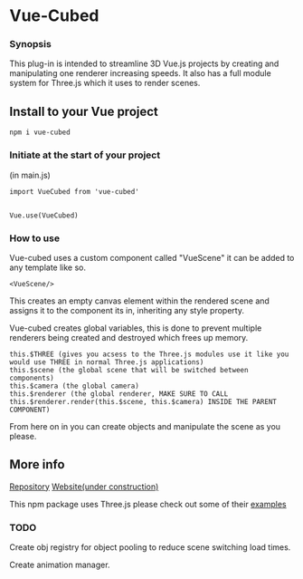 # Vue-Cubed

### Synopsis

This plug-in is intended to streamline 3D Vue.js projects by creating and manipulating one renderer increasing speeds. It also has a full module system for Three.js which it uses to render scenes.

## Install to your Vue project
```
npm i vue-cubed
```

### Initiate at the start of your project
(in main.js)
```
import VueCubed from 'vue-cubed'


Vue.use(VueCubed)
```

### How to use


Vue-cubed uses a custom component called "VueScene" it can be added to any template like so.
```
<VueScene/>
```
This creates an empty canvas element within the rendered scene and assigns it to the component its in, inheriting any style property.

Vue-cubed creates global variables, this is done to prevent multiple renderers being created and destroyed which frees up memory.
```
this.$THREE (gives you acsess to the Three.js modules use it like you would use THREE in normal Three.js applications)
this.$scene (the global scene that will be switched between components)
this.$camera (the global camera)
this.$renderer (the global renderer, MAKE SURE TO CALL this.$renderer.render(this.$scene, this.$camera) INSIDE THE PARENT COMPONENT)
```
From here on in you can create objects and manipulate the scene as you please.

## More info
[Repository](https://github.com/404-kid/vue-cubed-src)
[Website(under construction)](http://vue-cubed.com/)

This npm package uses Three.js please check out some of their [examples](https://threejs.org/)


### TODO
Create obj registry for object pooling to reduce scene switching load times.

Create animation manager.
